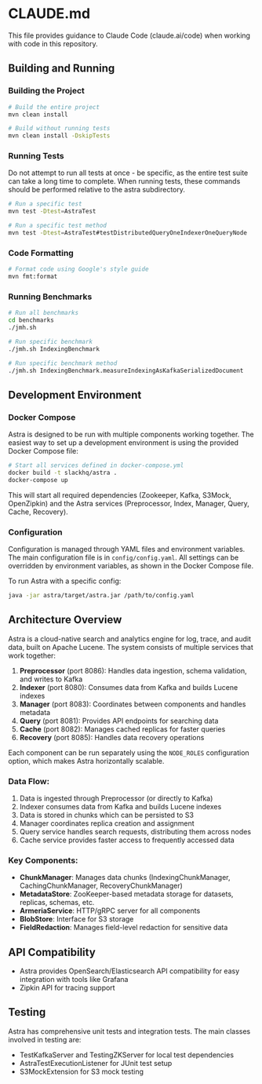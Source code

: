 # CLAUDE.md

This file provides guidance to Claude Code (claude.ai/code) when working with code in this repository.

## Building and Running

### Building the Project
```bash
# Build the entire project
mvn clean install

# Build without running tests
mvn clean install -DskipTests
```

### Running Tests
Do not attempt to run all tests at once - be specific, as the entire test suite can take a long time to complete.
When running tests, these commands should be performed relative to the astra subdirectory.

```bash
# Run a specific test
mvn test -Dtest=AstraTest

# Run a specific test method
mvn test -Dtest=AstraTest#testDistributedQueryOneIndexerOneQueryNode
```

### Code Formatting
```bash
# Format code using Google's style guide
mvn fmt:format
```

### Running Benchmarks
```bash
# Run all benchmarks
cd benchmarks
./jmh.sh

# Run specific benchmark
./jmh.sh IndexingBenchmark

# Run specific benchmark method
./jmh.sh IndexingBenchmark.measureIndexingAsKafkaSerializedDocument
```

## Development Environment

### Docker Compose
Astra is designed to be run with multiple components working together. The easiest way to set up a development environment is using the provided Docker Compose file:

```bash
# Start all services defined in docker-compose.yml
docker build -t slackhq/astra .
docker-compose up
```

This will start all required dependencies (Zookeeper, Kafka, S3Mock, OpenZipkin) and the Astra services (Preprocessor, Index, Manager, Query, Cache, Recovery).

### Configuration
Configuration is managed through YAML files and environment variables. The main configuration file is in `config/config.yaml`. All settings can be overridden by environment variables, as shown in the Docker Compose file.

To run Astra with a specific config:
```bash
java -jar astra/target/astra.jar /path/to/config.yaml
```

## Architecture Overview

Astra is a cloud-native search and analytics engine for log, trace, and audit data, built on Apache Lucene. The system consists of multiple services that work together:

1. **Preprocessor** (port 8086): Handles data ingestion, schema validation, and writes to Kafka
2. **Indexer** (port 8080): Consumes data from Kafka and builds Lucene indexes
3. **Manager** (port 8083): Coordinates between components and handles metadata
4. **Query** (port 8081): Provides API endpoints for searching data
5. **Cache** (port 8082): Manages cached replicas for faster queries
6. **Recovery** (port 8085): Handles data recovery operations

Each component can be run separately using the `NODE_ROLES` configuration option, which makes Astra horizontally scalable.

### Data Flow:
1. Data is ingested through Preprocessor (or directly to Kafka)
2. Indexer consumes data from Kafka and builds Lucene indexes
3. Data is stored in chunks which can be persisted to S3
4. Manager coordinates replica creation and assignment
5. Query service handles search requests, distributing them across nodes
6. Cache service provides faster access to frequently accessed data

### Key Components:
- **ChunkManager**: Manages data chunks (IndexingChunkManager, CachingChunkManager, RecoveryChunkManager)
- **MetadataStore**: ZooKeeper-based metadata storage for datasets, replicas, schemas, etc.
- **ArmeriaService**: HTTP/gRPC server for all components
- **BlobStore**: Interface for S3 storage
- **FieldRedaction**: Manages field-level redaction for sensitive data

## API Compatibility
- Astra provides OpenSearch/Elasticsearch API compatibility for easy integration with tools like Grafana
- Zipkin API for tracing support

## Testing
Astra has comprehensive unit tests and integration tests. The main classes involved in testing are:
- TestKafkaServer and TestingZKServer for local test dependencies
- AstraTestExecutionListener for JUnit test setup
- S3MockExtension for S3 mock testing

